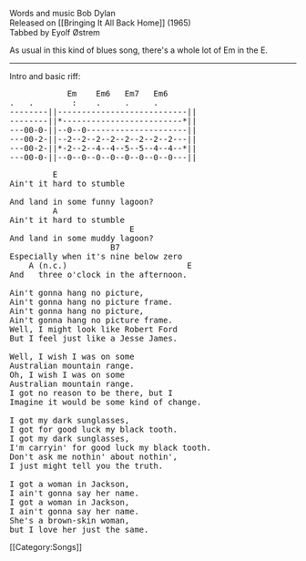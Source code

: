 Words and music Bob Dylan<br>
Released on [[Bringing It All Back Home]] (1965)<br>
Tabbed by Eyolf Østrem

As usual in this kind of blues song, there's a whole lot of Em in the
E.

----
Intro and basic riff:

<pre class="tab">
            Em    Em6   Em7   Em6
.   .        :    .     .     .
--------||---------------------------||
--------||*-------------------------*||
---00-0-||--0--0---------------------||
---00-2-||--2--2--2--2--2--2--2--2---||
---00-2-||*-2--2--4--4--5--5--4--4--*||
---00-0-||--0--0--0--0--0--0--0--0---||</pre>
<pre class="verse">
         E
Ain't it hard to stumble

And land in some funny lagoon?
         A
Ain't it hard to stumble
                         E
And land in some muddy lagoon?
                     B7
Especially when it's nine below zero
    A (n.c.)                         E
And   three o'clock in the afternoon.

Ain't gonna hang no picture,
Ain't gonna hang no picture frame.
Ain't gonna hang no picture,
Ain't gonna hang no picture frame.
Well, I might look like Robert Ford
But I feel just like a Jesse James.

Well, I wish I was on some
Australian mountain range.
Oh, I wish I was on some
Australian mountain range.
I got no reason to be there, but I
Imagine it would be some kind of change.

I got my dark sunglasses,
I got for good luck my black tooth.
I got my dark sunglasses,
I'm carryin' for good luck my black tooth.
Don't ask me nothin' about nothin',
I just might tell you the truth.

I got a woman in Jackson,
I ain't gonna say her name.
I got a woman in Jackson,
I ain't gonna say her name.
She's a brown-skin woman,
but I love her just the same.
</pre>
<!--<hr />-->
<!--<h2>Outtake version</h2>-->
<!--<p>Released as a </p>-->
<!--<pre>-->
  <!--:   .   .   .     :   .   .   .     :   .   .   .     :   .   .   .-->
<!--|---------------------------------------------------------------------->
<!--|---------------------------------------------------------------------->
<!--|---------------------------------------------------------------------->
<!--|---------------------------------------------------------------------->
<!--|---------------------------------------------------------------------->
<!--|--------------------------------------------------------------------</pre>-->

<!--<pre>Ain't it hard to stumble -->
<!--On the black side of the lagoon?-->
<!--'specially when it's nine below zero-->
<!--And   three o'clock in the afternoon.-->

<!--Ain't gonna hang no picture,-->
<!--Ain't gonna hang no picture frame.-->
<!--Well, I might look like Robert Ford-->
<!--But I feel like Jesse James.-->

<!--Well, I wish I was on some-->
<!--Austrian mountain range.-->
<!--Well, I got no reason to be there, but I-->
<!--Imagine it would be some kind of change.-->

<!--Well I paid fifteen cents,-->
<!--I didn't care if I was right or wrong-->
<!--Then I saddled up a night-mare,-->
<!--and I rode her all night long-->

<!--I got a girl in Jackson,-->
<!--I ain't gonna say her name.-->
<!--She's a brown-skin woman,-->
<!--but I love her just the same.</pre>-->

[[Category:Songs]]